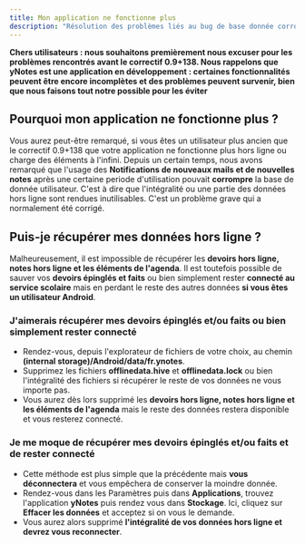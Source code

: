 ```yaml
---
title: Mon application ne fonctionne plus
description: "Résolution des problèmes liés au bug de base donnée corrompue."
---
```


**Chers utilisateurs : nous souhaitons premièrement nous excuser pour les problèmes rencontrés avant le correctif 0.9+138.
Nous rappelons que yNotes est une application en développement :  certaines fonctionnalités peuvent être encore incomplètes et des problèmes peuvent survenir, bien que nous faisons tout notre possible pour les éviter**

## Pourquoi mon application ne fonctionne plus ?
Vous aurez peut-être remarqué, si vous êtes un utilisateur plus ancien que le correctif 0.9+138 que votre application ne fonctionne plus hors ligne ou charge des éléments à l'infini.
Depuis un certain temps, nous avons remarqué que l'usage des **Notifications de nouveaux mails et de nouvelles notes** après une certaine periode d'utilisation pouvait **corrompre** la base de donnée utilisateur. C'est à dire que l'intégralité ou une partie des données hors ligne sont rendues inutilisables. C'est un problème grave qui a normalement été corrigé.

## Puis-je récupérer mes données hors ligne ?
Malheureusement, il est impossible de récupérer les **devoirs hors ligne, notes hors ligne et les éléments de l'agenda**.
Il est toutefois possible de sauver vos **devoirs épinglés et faits** ou bien simplement rester **connecté au service scolaire** mais en perdant le reste des autres données **si vous êtes un utilisateur Android**. 

### J'aimerais récupérer mes devoirs épinglés et/ou faits ou bien simplement rester connecté
* Rendez-vous, depuis l'explorateur de fichiers de votre choix, au chemin **(internal storage)/Android/data/fr.ynotes**.
* Supprimez les fichiers **offlinedata.hive** et **offlinedata.lock** ou bien l'intégralité des fichiers si récupérer le reste de vos données ne vous importe pas.
* Vous aurez dès lors supprimé les **devoirs hors ligne, notes hors ligne et les éléments de l'agenda** mais le reste des données restera disponible et vous resterez connecté.
### Je me moque de récupérer mes devoirs épinglés et/ou faits et de rester connecté
* Cette méthode est plus simple que la précédente mais **vous déconnectera** et vous empêchera de conserver la moindre donnée.
* Rendez-vous dans les Paramètres puis dans **Applications**, trouvez l'application **yNotes** puis rendez vous dans **Stockage**. Ici, cliquez sur **Effacer les données** et acceptez si on vous le demande. 
* Vous aurez alors supprimé **l'intégralité de vos données hors ligne et devrez vous reconnecter**. 